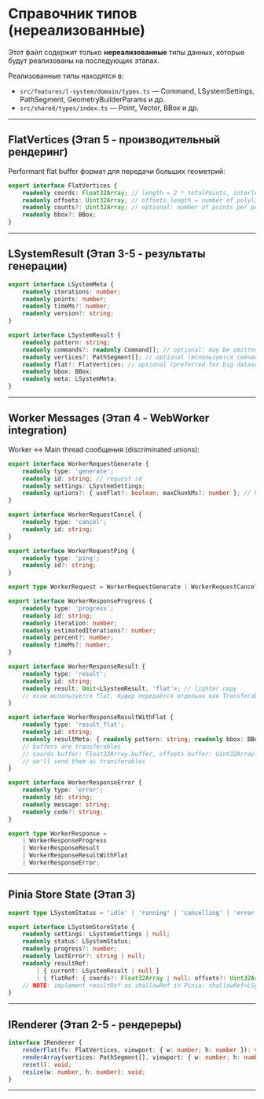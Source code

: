 # Справочник типов (нереализованные)

Этот файл содержит только **нереализованные** типы данных, которые будут реализованы на последующих этапах.

Реализованные типы находятся в:
- `src/features/l-system/domain/types.ts` — Command, LSystemSettings, PathSegment, GeometryBuilderParams и др.
- `src/shared/types/index.ts` — Point, Vector, BBox и др.

---

## FlatVertices (Этап 5 - производительный рендеринг)

Performant flat buffer формат для передачи больших геометрий:

```ts
export interface FlatVertices {
    readonly coords: Float32Array; // length = 2 * totalPoints, interleaved [x0,y0,x1,y1...]
    readonly offsets: Uint32Array; // offsets.length = number of polylines + 1 (last = totalPoints)
    readonly counts?: Uint32Array; // optional: number of points per polyline
    readonly bbox?: BBox;
}
```

---

## LSystemResult (Этап 3-5 - результаты генерации)

```ts
export interface LSystemMeta {
    readonly iterations: number;
    readonly points: number;
    readonly timeMs?: number;
    readonly version?: string;
}

export interface LSystemResult {
    readonly pattern: string;
    readonly commands?: readonly Command[]; // optional: may be omitted for huge outputs
    readonly vertices?: PathSegment[]; // optional (используется сейчас)
    readonly flat?: FlatVertices; // optional (preferred for big datasets, этап 5)
    readonly bbox: BBox;
    readonly meta: LSystemMeta;
}
```

---

## Worker Messages (Этап 4 - WebWorker integration)

Worker ↔ Main thread сообщения (discriminated unions):

```ts
export interface WorkerRequestGenerate {
    readonly type: 'generate';
    readonly id: string; // request id
    readonly settings: LSystemSettings;
    readonly options?: { useFlat?: boolean; maxChunkMs?: number }; // hints
}

export interface WorkerRequestCancel {
    readonly type: 'cancel';
    readonly id: string;
}

export interface WorkerRequestPing {
    readonly type: 'ping';
    readonly id?: string;
}

export type WorkerRequest = WorkerRequestGenerate | WorkerRequestCancel | WorkerRequestPing;

export interface WorkerResponseProgress {
    readonly type: 'progress';
    readonly id: string;
    readonly iteration: number;
    readonly estimatedIterations?: number;
    readonly percent?: number;
    readonly timeMs?: number;
}

export interface WorkerResponseResult {
    readonly type: 'result';
    readonly id: string;
    readonly result: Omit<LSystemResult, 'flat'>; // lighter copy
    // если используется flat, буфер передаётся отдельно как Transferable, см. pipeline
}

export interface WorkerResponseResultWithFlat {
    readonly type: 'result_flat';
    readonly id: string;
    readonly resultMeta: { readonly pattern: string; readonly bbox: BBox; readonly meta: LSystemMeta };
    // buffers are transferables
    // coords buffer: Float32Array.buffer, offsets buffer: Uint32Array.buffer
    // we'll send them as transferables
}

export interface WorkerResponseError {
    readonly type: 'error';
    readonly id: string;
    readonly message: string;
    readonly code?: string;
}

export type WorkerResponse =
    | WorkerResponseProgress
    | WorkerResponseResult
    | WorkerResponseResultWithFlat
    | WorkerResponseError;
```

---

## Pinia Store State (Этап 3)

```ts
export type LSystemStatus = 'idle' | 'running' | 'cancelling' | 'error' | 'ready';

export interface LSystemStoreState {
    readonly settings: LSystemSettings | null;
    readonly status: LSystemStatus;
    readonly progress?: number;
    readonly lastError?: string | null;
    readonly resultRef:
        | { current: LSystemResult | null }
        | { flatRef: { coords?: Float32Array | null; offsets?: Uint32Array | null } };
    // NOTE: implement resultRef as shallowRef in Pinia: shallowRef<LSystemResult | null>
}
```

---

## IRenderer (Этап 2-5 - рендереры)

```ts
interface IRenderer {
    renderFlat(fv: FlatVertices, viewport: { w: number; h: number }): void;
    renderArray(vertices: PathSegment[], viewport: { w: number; h: number }): void;
    reset(): void;
    resize(w: number, h: number): void;
}
```

---
